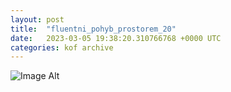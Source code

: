 ```yaml
---
layout:	post
title:	"fluentni_pohyb_prostorem_20"
date:	2023-03-05 19:38:20.310766768 +0000 UTC
categories:	kof archive
---
```


![Image Alt](https://k0f.github.io/assets/fluentni_pohyb_prostorem_20.png)